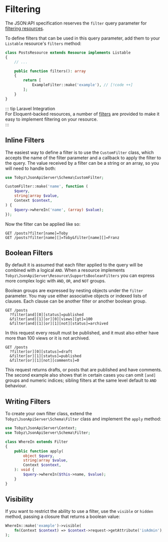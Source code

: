 # Filtering

The JSON:API specification reserves the `filter` query parameter for
[filtering resources](https://jsonapi.org/format/#fetching-filtering).

To define filters that can be used in this query parameter, add them to your
`Listable` resource's `filters` method:

```php
class PostsResource extends Resource implements Listable
{
    // ...

    public function filters(): array
    {
        return [
            ExampleFilter::make('example'), // [!code ++]
        ];
    }
}
```

::: tip Laravel Integration  
For Eloquent-backed resources, a number of [filters](laravel.md#filters) are
provided to make it easy to implement filtering on your resource.  
:::

## Inline Filters

The easiest way to define a filter is to use the `CustomFilter` class, which
accepts the name of the filter parameter and a callback to apply the filter to
the query. The value received by a filter can be a string or an array, so you
will need to handle both:

```php
use Tobyz\JsonApiServer\Schema\CustomFilter;

CustomFilter::make('name', function (
    $query,
    string|array $value,
    Context $context,
) {
    $query->whereIn('name', (array) $value);
});
```

Now the filter can be applied like so:

```http
GET /posts?filter[name]=Toby
GET /posts?filter[name][]=Toby&filter[name][]=Franz
```

## Boolean Filters

By default it is assumed that each filter applied to the query will be combined
with a logical `AND`. When a resource implements
`Tobyz\JsonApiServer\Resource\SupportsBooleanFilters` you can express more
complex logic with `AND`, `OR`, and `NOT` groups.

Boolean groups are expressed by nesting objects under the `filter` parameter.
You may use either associative objects or indexed lists of clauses. Each clause
can be another filter or another boolean group.

```http
GET /posts
  ?filter[and][0][status]=published
  &filter[and][1][or][0][views][gt]=100
  &filter[and][1][or][1][not][status]=archived
```

In this request every result must be published, and it must also either have
more than 100 views or it is not archived.

```http
GET /posts
  ?filter[or][0][status]=draft
  &filter[or][1][status]=published
  &filter[or][1][not][comments]=0
```

This request returns drafts, or posts that are published and have comments. The
second example also shows that in certain cases you can omit `[and]` groups and
numeric indices; sibling filters at the same level default to `AND` behaviour.

## Writing Filters

To create your own filter class, extend the `Tobyz\JsonApiServer\Schema\Filter`
class and implement the `apply` method:

```php
use Tobyz\JsonApiServer\Context;
use Tobyz\JsonApiServer\Schema\Filter;

class WhereIn extends Filter
{
    public function apply(
        object $query,
        string|array $value,
        Context $context,
    ): void {
        $query->whereIn($this->name, $value);
    }
}
```

## Visibility

If you want to restrict the ability to use a filter, use the `visible` or
`hidden` method, passing a closure that returns a boolean value:

```php
WhereIn::make('example')->visible(
    fn(Context $context) => $context->request->getAttribute('isAdmin'),
);
```
